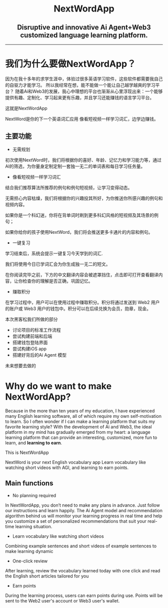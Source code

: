 <h1 align="center">
  NextWordApp
</h1>


<h2 align="center">
  Disruptive and innovative Ai Agent+Web3 customized language learning platform.
</h2>


---

# 我们为什么要做NextWordApp？

因为在我十多年的求学生涯中，体验过很多英语学习软件，这些软件都需要我自己的自驱力才能学习。
所以我经常在想，能不能做一个能让自己越学越爽的学习平台？
随着Ai和Web3的发展，我心中理想的平台也渐渐从心里浮现出来：一个能够提供有趣、定制化、学习起来更有乐趣，并且学习还能赚钱的语言学习平台。

这就是NextWordApp

NextWord是你的下一个英语词汇应用
像看短视频一样学习词汇，边学边赚钱。 

## 主要功能
- 无需规划

初次使用NextWord时，我们将根据你的喜好、年龄、记忆力和学习能力等，通过AI的筛选，为你量身定制定制一套独一无二的单词表和每日学习任务量。


- 像看短视频一样学习词汇

结合我们推荐算法所推荐的例句和例句短视频，让学习变得动态。

无需担心内容枯燥，我们将根据你的兴趣投其所好，为你推送你所感兴趣的例句和视频内容。

如果你是一个科幻迷，你将在背单词时刷到更多科幻风格的短视频及其场景的例句；

如果你给你的孩子使用NextWord，我们将会推送更多卡通片的内容和例句。

- 一键复习

学习结束后，系统会提示一键复习今天学到的词汇.

我们将使用今日已学词汇会为你生成独一无二的短文。

在你阅读完毕之前，下方的中文翻译内容会被遮罩挡住，点击即可打开查看翻译内容，让你检查你的理解是否正确，巩固记忆。

- 赚取积分

在学习过程中，用户可以在使用过程中赚取积分。积分将通过发送到 Web2 用户的账户或 Web3 用户的钱包中。积分可以在后续兑换为会员，勋章，现金。


本次黑客松我们所做的部分
- 讨论项目的标准工作流程
- 尝试构建前端和后端
- 搭建钱包登陆界面
- 尝试构建iOS app 
- 搭建好背后的Ai Agent 模型

未来想要去做的 








# Why do we want to make NextWordApp?


Because in the more than ten years of my education, I have experienced many English learning software, all of which require my own self-motivation to learn.
So I often wonder if I can make a learning platform that suits my favorite learning style?
With the development of Ai and Web3, the ideal platform in my mind has gradually emerged from my heart: a language learning platform that can provide an interesting, customized, more fun to learn, and **learning to earn**.

This is NextWordApp


NextWord is your next English vocabulary app
Learn vocabulary like watching short videos with AGI, and learning to earn points. 

## Main functions
- No planning required

In NextWordApp, you don’t need to make any plans in advance. Just follow our instructions and learn happily. The Ai Agent model and recommendation algorithm behind us will monitor your learning progress in real time and help you customize a set of personalized recommendations that suit your real-time learning situation.

- Learn vocabulary like watching short videos

Combining example sentences and short videos of example sentences to make learning dynamic

- One-click review

After learning, review the vocabulary learned today with one click and read the English short articles tailored for you

- Earn points

During the learning process, users can earn points during use. Points will be sent to the Web2 user's account or Web3 user's wallet.

















